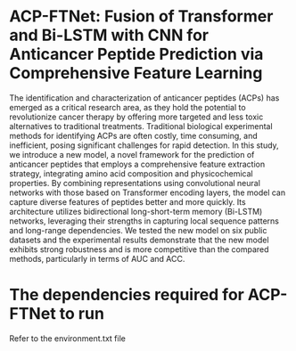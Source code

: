 # ACP-FTNet: Fusion of Transformer and Bi-LSTM with CNN for Anticancer Peptide Prediction via Comprehensive Feature Learning
The identification and characterization of anticancer peptides (ACPs) has emerged as a critical research area, as they hold the potential to revolutionize cancer therapy by offering more targeted and less toxic alternatives to traditional treatments. Traditional biological experimental methods for identifying ACPs are often costly, time consuming, and inefficient, posing significant challenges for rapid detection.
In this study, we introduce a new model, a novel framework for the prediction of anticancer peptides that employs a comprehensive feature extraction strategy, integrating amino acid composition and physicochemical properties. By combining representations using convolutional neural networks with those based on Transformer encoding layers, the model can capture diverse features of peptides better and more quickly. Its architecture utilizes bidirectional long-short-term memory (Bi-LSTM) networks, leveraging their strengths in capturing local sequence patterns and long-range dependencies.
We tested the new model on six public datasets and the experimental results demonstrate that the new model exhibits strong robustness and is more competitive than the compared methods, particularly in terms of AUC and ACC.
# The dependencies required for ACP-FTNet to run
Refer to the environment.txt file
